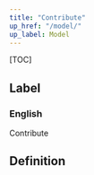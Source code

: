 ```yaml
---
title: "Contribute"
up_href: "/model/"
up_label: Model
---
```


[TOC]

## Label

### English
Contribute


## Definition



    
